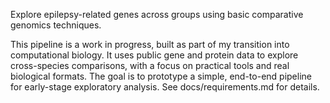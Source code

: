 Explore epilepsy-related genes across groups using basic comparative genomics techniques.

This pipeline is a work in progress, built as part of my transition into computational biology. It uses public gene and protein data to explore cross-species comparisons, with a focus on practical tools and real biological formats. The goal is to prototype a simple, end-to-end pipeline for early-stage exploratory analysis. See docs/requirements.md for details.